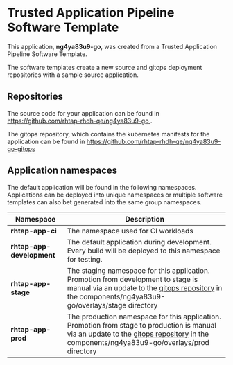 # Trusted Application Pipeline Software Template

This application, **ng4ya83u9-go**, was created from a Trusted Application Pipeline Software Template.

The software templates create a new source and gitops deployment repositories with a sample source application. 

## Repositories

The source code for your application can be found in [https://github.com/rhtap-rhdh-qe/ng4ya83u9-go ](https://github.com/rhtap-rhdh-qe/ng4ya83u9-go ).
 
The gitops repository, which contains the kubernetes manifests for the application can be found in 
[https://github.com/rhtap-rhdh-qe/ng4ya83u9-go-gitops ](https://github.com/rhtap-rhdh-qe/ng4ya83u9-go-gitops ) 

## Application namespaces 

The default application will be found in the following namespaces. Applications can be deployed into unique namespaces or multiple software templates can also bet generated into the same group namespaces.  

|  Namespace   |  Description   |  
| -------- | -------- |
| **rhtap-app-ci** | The namespace used for CI workloads |
| **rhtap-app-development** | The default application during development. Every build will be deployed to this namespace for testing. |
| **rhtap-app-stage** | The staging namespace for this application. Promotion from development to stage is manual via an update to the [gitops repository](https://github.com/rhtap-rhdh-qe/ng4ya83u9-go-gitops ) in the components/ng4ya83u9-go/overlays/stage directory |
| **rhtap-app-prod** | The production namespace for this application. Promotion from stage to production is manual via an update to the [gitops repository](https://github.com/rhtap-rhdh-qe/ng4ya83u9-go-gitops ) in the components/ng4ya83u9-go/overlays/prod directory |